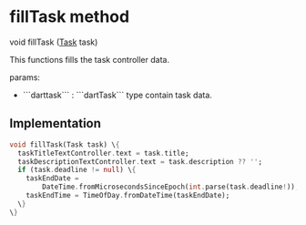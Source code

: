 


# fillTask method








void fillTask
([Task](../../models_task_task_model/Task-class.md) task)





<p>This functions fills the task controller data.</p>
<p>params:</p>
<ul>
<li>```darttask``` : ```dartTask``` type contain task data.</li>
</ul>



## Implementation

```dart
void fillTask(Task task) \{
  taskTitleTextController.text = task.title;
  taskDescriptionTextController.text = task.description ?? '';
  if (task.deadline != null) \{
    taskEndDate =
        DateTime.fromMicrosecondsSinceEpoch(int.parse(task.deadline!));
    taskEndTime = TimeOfDay.fromDateTime(taskEndDate);
  \}
\}
```







